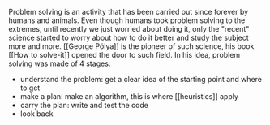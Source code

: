 Problem solving is an activity that has been carried out since forever by humans and animals. Even though humans took problem solving to the extremes, until recently we just worried about doing it, only the "recent" science started to worry about how to do it better and study the subject more and more.
[[George Pólya]] is the pioneer of such science, his book [[How to solve-it]] opened the door to such field. In his idea, problem solving was made of 4 stages:
- understand the problem: get a clear idea of the starting point and where to get
- make a plan: make an algorithm, this is where [[heuristics]] apply
- carry the plan: write and test the code
- look back